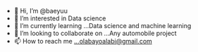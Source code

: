 - 👋 Hi, I’m @baeyuu
- 👀 I’m interested in Data science
- 🌱 I’m currently learning ...Data science and machine learning
- 💞️ I’m looking to collaborate on ...Any automobile project
- 📫 How to reach me ...olabayoalabi@gmail.com

<!---
baeyuu/baeyuu is a ✨ special ✨ repository because its `README.md` (this file) appears on your GitHub profile.
You can click the Preview link to take a look at your changes.
--->
